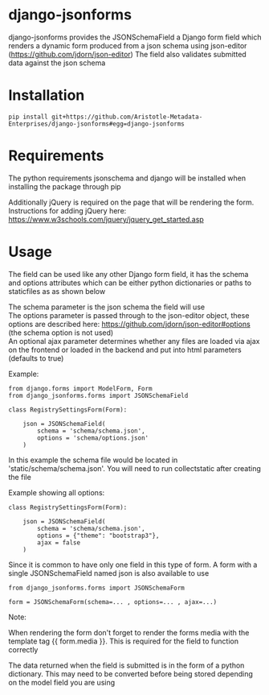 # django-jsonforms

django-jsonforms provides the JSONSchemaField a Django form field which renders a dynamic form produced from a json schema using json-editor (https://github.com/jdorn/json-editor)
The field also validates submitted data against the json schema

# Installation

```
pip install git+https://github.com/Aristotle-Metadata-Enterprises/django-jsonforms#egg=django-jsonforms
```

# Requirements

The python requirements jsonschema and django will be installed when installing the package through pip

Additionally jQuery is required on the page that will be rendering the form. Instructions for adding jQuery here: https://www.w3schools.com/jquery/jquery_get_started.asp

# Usage

The field can be used like any other Django form field, it has the schema and options attributes which can be either python dictionaries or paths to staticfiles as as shown below

The schema parameter is the json schema the field will use\
The options parameter is passed through to the json-editor object, these options are described here: https://github.com/jdorn/json-editor#options (the schema option is not used)\
An optional ajax parameter determines whether any files are loaded via ajax on the frontend or loaded in the backend and put into html parameters (defaults to true)

Example:
```
from django.forms import ModelForm, Form
from django_jsonforms.forms import JSONSchemaField

class RegistrySettingsForm(Form):

    json = JSONSchemaField(
        schema = 'schema/schema.json',
        options = 'schema/options.json'
    )
```
In this example the schema file would be located in 'static/schema/schema.json'. You will need to run collectstatic after creating the file

Example showing all options:

```
class RegistrySettingsForm(Form):

    json = JSONSchemaField(
        schema = 'schema/schema.json',
        options = {"theme": "bootstrap3"},
        ajax = false
    )
```

Since it is common to have only one field in this type of form. A form with a single JSONSchemaField named json is also available to use

```
from django_jsonforms.forms import JSONSchemaForm

form = JSONSchemaForm(schema=... , options=... , ajax=...)
```

Note:

When rendering the form don't forget to render the forms media with the template tag {{ form.media }}. This is required for the field to function correctly

The data returned when the field is submitted is in the form of a python dictionary. This may need to be converted before being stored depending on the model field you are using
